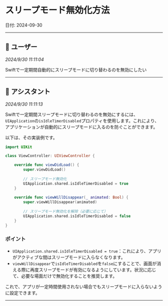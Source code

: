 # スリープモード無効化方法

日付: 2024-09-30

---

## 👤 ユーザー
*2024/9/30 11:11:04*

Swiftで一定期間自動的にスリープモードに切り替わるのを無効にしたい

---

## 🤖 アシスタント
*2024/9/30 11:11:13*

Swiftで一定期間スリープモードに切り替わるのを無効にするには、`UIApplication`の`isIdleTimerDisabled`プロパティを使用します。これにより、アプリケーションが自動的にスリープモードに入るのを防ぐことができます。

以下は、その実装例です。

```swift
import UIKit

class ViewController: UIViewController {

    override func viewDidLoad() {
        super.viewDidLoad()
        
        // スリープモード無効化
        UIApplication.shared.isIdleTimerDisabled = true
    }
    
    override func viewWillDisappear(_ animated: Bool) {
        super.viewWillDisappear(animated)
        
        // スリープモード無効化を解除（必要に応じて）
        UIApplication.shared.isIdleTimerDisabled = false
    }
}
```

### ポイント
- `UIApplication.shared.isIdleTimerDisabled = true`：これにより、アプリがアクティブな間はスリープモードに入らなくなります。
- `viewWillDisappear`で`isIdleTimerDisabled`を`false`にすることで、画面が消える際に再度スリープモードが有効になるようにしています。状況に応じて、必要な場面だけで無効化することを推奨します。

これで、アプリが一定時間使用されない場合でもスリープモードに入らないように設定できます。

---

